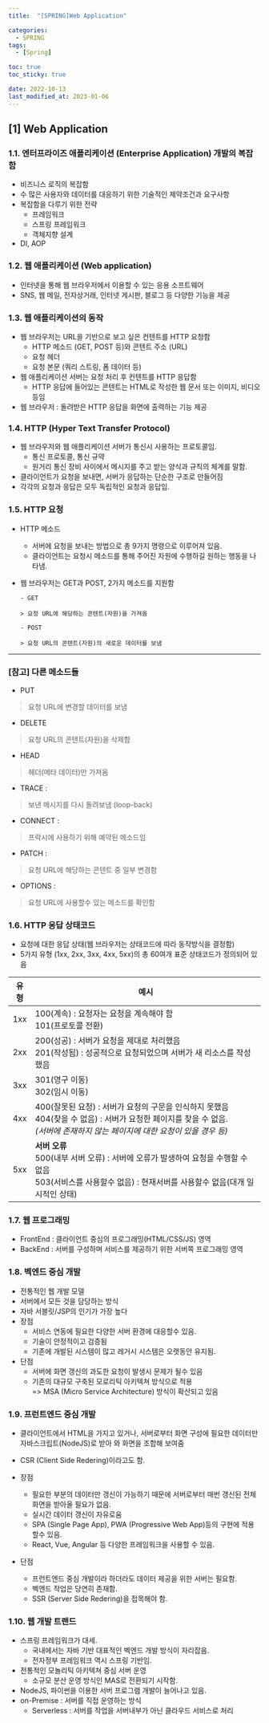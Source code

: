 ```yaml
---
title:  "[SPRING]Web Application" 

categories:
  - SPRING
tags:
  - [Spring]

toc: true
toc_sticky: true

date: 2022-10-13
last_modified_at: 2023-01-06
---
```

[1] Web Application
--- 
### 1.1. 엔터프라이즈 애플리케이션 (Enterprise Application) 개발의 복잡함    
   - 비즈니스 로직의 복잡함   
   - 수 많은 사용자와 데이터를 대응하기 위한 기술적인 제약조건과 요구사항    
   - 복잡함을 다루기 위한 전략   
     - 프레임워크    
     - 스프링 프레임워크   
     - 객체지향 설계    
   - DI, AOP    
    
### 1.2. 웹 애플리케이션 (Web application)   
   - 인터넷을 통해 웹 브라우저에서 이용할 수 있는 응용 소프트웨어    
   - SNS, 웹 메일, 전자상거래, 인터넷 게시판, 블로그 등 다양한 기능을 제공    

### 1.3. 웹 애플리케이션의 동작    
   - 웹 브라우저는 URL을 기반으로 보고 싶은 컨텐트를 HTTP 요청함   
     - HTTP 메소드 (GET, POST 등)와 콘텐트 주소 (URL)   
     - 요청 헤더    
     - 요청 본문 (쿼리 스트링, 폼 데이터 등)   
   - 웹 애플리케이션 서버는 요청 처리 후 컨텐트를 HTTP 응답함   
     - HTTP 응답에 들어있는 콘텐트는 HTML로 작성한 웹 문서 또는 이미지, 비디오 등임   
   - 웹 브라우저 : 돌려받은 HTTP 응답을 화면에 출력하는 기능 제공   

### 1.4. HTTP (Hyper Text Transfer Protocol)    
   - 웹 브라우저와 웹 애플리케이션 서버가 통신시 사용하는 프로토콜임.   
     - 통신 프로토콜, 통신 규약   
     - 원거리 통신 장비 사이에서 메시지를 주고 받는 양식과 규칙의 체계를 말함.   
   - 클라이언트가 요청을 보내면, 서버가 응답하는 단순한 구조로 만들어짐   
   - 각각의 요청과 응답은 모두 독립적인 요청과 응답임.        

### 1.5. HTTP 요청 
   - HTTP 메소드 
      - 서버에 요청을 보내는 방법으로 총 9가지 명령으로 이루어져 있음.   
      - 클라이언트는 요청시 메소드를 통해 주어진 자원에 수행하길 원하는 행동을 나타냄.   
   - 웹 브라우저는 GET과 POST, 2가지 메소드를 지원함   
  
         - GET   

         > 요청 URL에 해당하는 콘텐트(자원)을 가져옴   

         - POST   

         > 요청 URL의 콘텐트(자원)의 새로운 데이터를 보냄   

-------


### [참고] 다른 메소드들    


  - PUT   

  > 요청 URL에 변경할 데이터를 보냄   

  - DELETE   

  > 요청 URL의 콘텐트(자원)을 삭제함    

  - HEAD   

  > 헤더(메타 데이터)만 가져옴    

  - TRACE :   

  > 보낸 메시지를 다시 돌려보냄 (loop-back)   

  - CONNECT :   

  > 프락시에 사용하기 위해 예약된 메소드임  

  - PATCH :   

  > 요청 URL에 해당하는 콘텐트 중 일부 변경함   

  - OPTIONS :  

  > 요청 URL에 사용할수 있는 메소드를 확인함                                  

### 1.6. HTTP 응답 상태코드    
   - 요청에 대한 응답 상태(웹 브라우저는 상태코드에 따라 동작방식을 결정함)    
   - 5가지 유형 (1xx, 2xx, 3xx, 4xx, 5xx)의 총 60여개 표준 상태코드가 정의되어 있음    
  
| 유형 | 예시 |    
|:----:|---------------------------------------------------------|    
| 1xx | 100(계속) : 요청자는 요청을 계속해야 함<br>101(프로토콜 전환)  |   
| 2xx | 200(성공) : 서버가 요청을 제대로 처리했음<br> 201(작성됨) : 성공적으로 요청되었으며 서버가 새 리소스를 작성했음 |    
| 3xx | 301(영구 이동)<br>302(임시 이동) |    
| 4xx | 400(잘못된 요청) : 서버가 요청의 구문을 인식하지 못했음<br>404(찾을 수 없음) : 서버가 요청한 페이지를 찾을 수 없음.<br>_(서버에 존재하지 않는 페이지에 대한 요청이 있을 경우 등)_ |    
| 5xx | **서버 오류**<br> 500(내부 서버 오류) : 서버에 오류가 발생하여 요청을 수행할 수 없음<br>503(서비스를 사용할수 없음) : 현재서버를 사용할수 없음(대개 일시적인 상태)  |   
  
### 1.7. 웹 프로그래밍   
- FrontEnd  : 클라이언트 중심의 프로그래밍(HTML/CSS/JS) 영역   
- BackEnd : 서버를 구성하며 서비스를 제공하기 위한 서버쪽 프로그래밍 영역    

### 1.8. 벡엔드 중심 개발      

- 전통적인 웹 개발 모델   
- 서버에서 모든 것을 담당하는 방식   
- 자바 서블릿/JSP의 인기가 가장 높다   
- 장점   
  - 서비스 연동에 필요한 다양한 서버 환경에 대응할수 있음.   
  - 기술이 안정적이고 검증됨   
  - 기존에 개발된 시스템이 많고 레거시 시스템은 오랫동안 유지됨.   
- 단점   
  - 서버에 화면 갱신의 과도한 요청이 발생시 문제가 될수 있음   
  - 기존의 대규모 구축된 모로리틱 아키텍쳐 방식으로 적용   
  => MSA (Micro Service Architecture) 방식이 확산되고 있음   

### 1.9.  프런트엔드 중심 개발    

- 클라이언트에서 HTML을 가지고 있거나, 서버로부터 화면 구성에 필요한 데이터만 자바스크립트(NodeJS)로 받아 와 화면을 조합해 보여줌    
- CSR (Client Side Redering)이라고도 함.   

- 장점   
  - 필요한 부분의 데이터만 갱신이 가능하기 때문에 서버로부터 매번 갱신된 전체 화면을 받아올 필요가 없음.   
  - 실시간 데이터 갱신이 자유로움   
  - SPA (Single Page App), PWA (Progressive Web App)등의 구현에 적용할수 있음.   
  - React, Vue, Angular 등 다양한 프레임워크을 사용할 수 있음.   
- 단점   
  - 프런트엔드 중심 개발이라 하더라도 데이터 제공을 위한 서버는 필요함.   
  - 벡엔드 작업은 당연히 존재함.   
  - SSR (Server Side Redering)을 접목해야 함.    

### 1.10.   웹 개발 트랜드    

- 스프링 프레임워크가 대세.   
  - 국내에서는 자바 기반 대표적인 벡엔드 개발 방식이 자리잡음.   
  - 전자정부 프레임워크 역시 스프링 기반임.   
- 전통적인 모놀리틱 아키텍쳐 중심 서버 운영   
  - 소규모 분산 운영 방식인 MAS로 전환되기 시작함.   
- NodeJS, 파이썬을 이용한 서버 프로그램 개발이 늘어나고 있음.   
- on-Premise : 서버를 직접 운영하는 방식    
  - Serverless : 서버를 작업을 서버내부가 아닌 클라우드 서비스로 처리    

